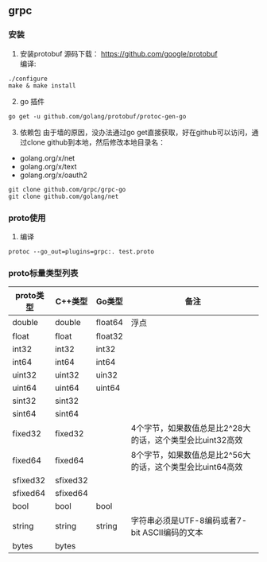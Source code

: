 ## grpc

### 安装 
1. 安装protobuf
源码下载： https://github.com/google/protobuf  
编译: 
``` 
./configure
make & make install
```   

2. go 插件  
```
go get -u github.com/golang/protobuf/protoc-gen-go
```  

3. 依赖包 
由于墙的原因，没办法通过go get直接获取，好在github可以访问，通过clone github到本地，然后修改本地目录名：
+ golang.org/x/net  
+ golang.org/x/text  
+ golang.org/x/oauth2  
```
git clone github.com/grpc/grpc-go  
git clone github.com/golang/net 
``` 

### proto使用 
1. 编译 
```
protoc --go_out=plugins=grpc:. test.proto
```



### proto标量类型列表 
proto类型|C++类型|Go类型|备注
-|-|-|-
double|double|float64|浮点
float|float|float32|
int32|int32|int32|
int64|int64|int64|
uint32|uint32|uin32|
uint64|uint64|uint64|
sint32|sint32||
sint64|sint64||
fixed32|fixed32||4个字节，如果数值总是比2^28大的话，这个类型会比uint32高效
fixed64|fixed64||8个字节，如果数值总是比2^56大的话，这个类型会比uint64高效
sfixed32|sfixed32||
sfixed64|sfixed64||
bool|bool|bool|
string|string|string|字符串必须是UTF-8编码或者7-bit ASCII编码的文本
bytes|bytes||